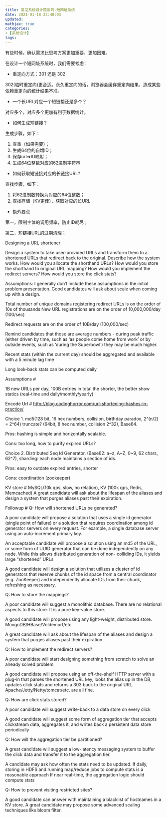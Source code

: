 ```yaml
---
title: 常见系统设计题系列-短网址系统
date: 2021-01-18 22:48:03
updated:
mathjax: true
categories:
- [系统设计]
tags: 
---
```


有些时候，确认需求比思考方案更加重要、更加困难。

在设计一个短网址系统时，我们需要考虑：

* 重定向方式：301 还是 302

302(临时重定向)更合适。永久重定向的话，浏览器会缓存重定向结果，造成某些依赖重定向的统计结果不准。

<!-- more -->

* 一个长URL对应一个短链接还是多个？

对应多个，对应多个更加有利于数据统计。

* 如何生成短链接？

生成步骤，如下：

1. 查重（如果需要）；
2. 生成64位的自增ID；
3. 保存url=>ID映射；
4. 生成64位整数对应的62进制字符串

* 如何获取短链接对应的长链接URL?

查找步骤，如下：

1. 将62进制数转换为对应的64位整数；
2. 查找存储（KV更佳），获取对应的长URL

* 额外要点
  
第一，限制主体的调用频率，防止ID耗尽；

第二，短链接URL的过期清理；

Designing a URL shortener

Design a system to take user-provided URLs and transform them to a shortened URLs that redirect back to the original. Describe how the system works. How would you allocate the shorthand URLs? How would you store the shorthand to original URL mapping? How would you implement the redirect servers? How would you store the click stats?

Assumptions: I generally don’t include these assumptions in the initial problem presentation. Good candidates will ask about scale when coming up with a design.

Total number of unique domains registering redirect URLs is on the order of 10s of thousands
New URL registrations are on the order of 10,000,000/day (100/sec)

Redirect requests are on the order of 10B/day (100,000/sec)

Remind candidates that those are average numbers - during peak traffic (either driven by time, such as ‘as people come home from work’ or by outside events, such as ‘during the Superbowl’) they may be much higher.

Recent stats (within the current day) should be aggregated and available with a 5 minute lag time

Long look-back stats can be computed daily

Assumptions #

1B new URLs per day, 100B entries in total the shorter, the better show statics (real-time and daily/monthly/yearly)

Encode Url #
http://blog.codinghorror.com/url-shortening-hashes-in-practice/

Choice 1. md5(128 bit, 16 hex numbers, collision, birthday paradox, 2^(n/2) = 2^64) truncate? (64bit, 8 hex number, collision 2^32), Base64.

Pros: hashing is simple and horizontally scalable.

Cons: too long, how to purify expired URLs?

Choice 2. Distributed Seq Id Generator. (Base62: a~z, A~Z, 0~9, 62 chars, 62^7), sharding: each node maintains a section of ids.

Pros: easy to outdate expired entries, shorter

Cons: coordination (zookeeper)

KV store #
MySQL(10k qps, slow, no relation), KV (100k qps, Redis, Memcached)
A great candidate will ask about the lifespan of the aliases and design a system that purges aliases past their expiration.

Followup #
Q: How will shortened URLs be generated?

A poor candidate will propose a solution that uses a single id generator (single point of failure) or a solution that requires coordination among id generator servers on every request. For example, a single database server using an auto-increment primary key.

An acceptable candidate will propose a solution using an md5 of the URL, or some form of UUID generator that can be done independently on any node. While this allows distributed generation of non- colliding IDs, it yields large “shortened” URLs

A good candidate will design a solution that utilizes a cluster of id generators that reserve chunks of the id space from a central coordinator (e.g. ZooKeeper) and independently allocate IDs from their chunk, refreshing as necessary.

Q: How to store the mappings?

A poor candidate will suggest a monolithic database. There are no relational aspects to this store. It is a pure key-value store.

A good candidate will propose using any light-weight, distributed store. MongoDB/HBase/Voldemort/etc.

A great candidate will ask about the lifespan of the aliases and design a system that purges aliases past their expiration

Q: How to implement the redirect servers?

A poor candidate will start designing something from scratch to solve an already solved problem

A good candidate will propose using an off-the-shelf HTTP server with a plug-in that parses the shortened URL key, looks the alias up in the DB, updates click stats and returns a 303 back to the original URL. Apache/Jetty/Netty/tomcat/etc. are all fine.

Q: How are click stats stored?

A poor candidate will suggest write-back to a data store on every click

A good candidate will suggest some form of aggregation tier that accepts clickstream data, aggregates it, and writes back a persistent data store periodically

Q: How will the aggregation tier be partitioned?

A great candidate will suggest a low-latency messaging system to buffer the click data and transfer it to the aggregation tier.

A candidate may ask how often the stats need to be updated. If daily, storing in HDFS and running map/reduce jobs to compute stats is a reasonable approach If near real-time, the aggregation logic should compute stats

Q: How to prevent visiting restricted sites?

A good candidate can answer with maintaining a blacklist of hostnames in a KV store.
A great candidate may propose some advanced scaling techniques like bloom filter.
